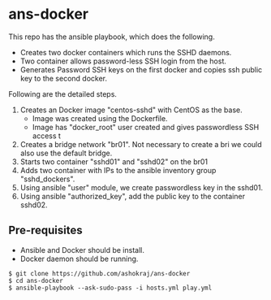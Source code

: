 # ans-docker

This repo has the ansible playbook, which does the following.

* Creates two docker containers which runs the SSHD daemons.
* Two container allows password-less SSH login from the host.
* Generates Password SSH keys on the first docker and copies ssh public key to the second docker.

Following are the detailed steps.

1. Creates an Docker image "centos-sshd" with CentOS as the base. 
   * Image was created using the Dockerfile. 
   * Image has "docker_root" user created and gives passwordless SSH  access t
1. Creates a bridge network "br01". Not necessary to create a bri we could also use the default bridge.
1. Starts two container "sshd01" and "sshd02" on the br01
1. Adds two container with IPs to the ansible inventory group "sshd_dockers".
1. Using ansible "user" module, we create passwordless key in the sshd01.
1. Using ansible "authorized_key", add the public key to the container sshd02.

## Pre-requisites

* Ansible and Docker should be install. 
* Docker daemon should be running.

```
$ git clone https://github.com/ashokraj/ans-docker
$ cd ans-docker
$ ansible-playbook --ask-sudo-pass -i hosts.yml play.yml

```

